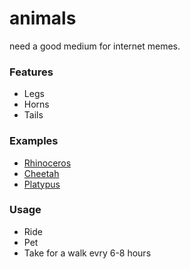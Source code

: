 animals
=======
need a good medium for internet memes.

### Features

* Legs
* Horns
* Tails

### Examples

* [Rhinoceros](https://en.wikipedia.org/wiki/Rhinoceros)
* [Cheetah](https://en.wikipedia.org/wiki/Cheetah)
* [Platypus](https://en.wikipedia.org/wiki/Platypus)

### Usage

* Ride
* Pet
* Take for a walk evry 6-8 hours
